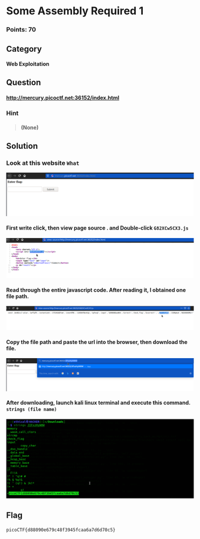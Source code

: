 # Some Assembly Required 1
### Points: 70

## Category
#### Web Exploitation

## Question
#### http://mercury.picoctf.net:36152/index.html
### Hint
>#### (None)



## Solution

### Look at this website `What`
![pico](04.png)
#### First write click, then view page source . and Double-click `G82XCw5CX3.js`
![pico](01.png)
#### Read through the entire javascript code. After reading it, I obtained one file path. 
![flag](02.png)
#### Copy the file path and paste the url into the browser, then download the file. 
![flag](03.png)
#### After downloading, launch kali linux terminal and execute this command. `strings (file name)` 
![flag](2.png)

## Flag
`picoCTF{d88090e679c48f3945fcaa6a7d6d70c5}`
